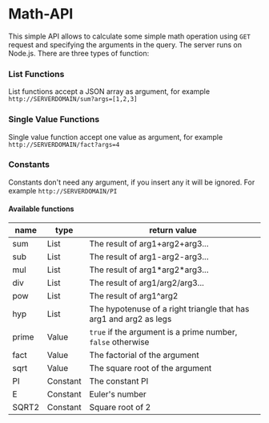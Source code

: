 # Math-API

This simple API allows to calculate some simple math operation using `GET` request and specifying the arguments in the query.
The server runs on Node.js.
There are three types of function:

### List Functions
List functions accept a JSON array as argument, for example `http://SERVERDOMAIN/sum?args=[1,2,3]`

### Single Value Functions
Single value function accept one value as argument, for example `http://SERVERDOMAIN/fact?args=4`
### Constants
Constants don't need any argument, if you insert any it will be ignored. For example `http://SERVERDOMAIN/PI`
#### Available functions
name | type | return value
-----|------|------------
sum|List|The result of arg1+arg2+arg3...
sub|List|The result of arg1-arg2-arg3...
mul|List|The result of arg1\*arg2\*arg3...
div|List|The result of arg1/arg2/arg3...
|pow|List|The result of arg1^arg2
|hyp|List|The hypotenuse of a right triangle that has arg1 and arg2 as legs|
|prime|Value|`true` if the argument is a prime number, `false` otherwise|
|fact|Value|The factorial of the argument|
|sqrt|Value|The square root of the argument|
|PI|Constant|The constant PI|
|E|Constant|Euler's number|
|SQRT2|Constant|Square root of 2|
